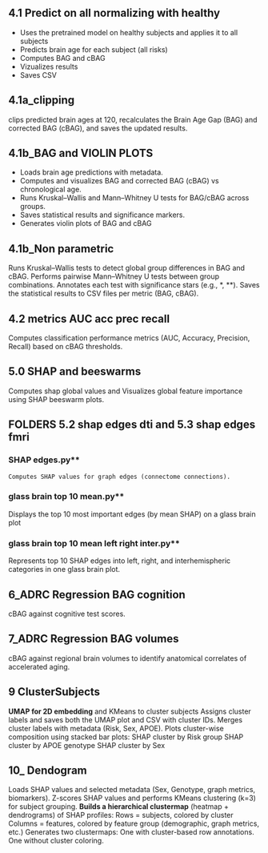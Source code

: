 ## 4.1 Predict on all normalizing with healthy
- Uses the pretrained model on healthy subjects and applies it to all subjects
- Predicts brain age for each subject (all risks)
- Computes BAG and cBAG
- Vizualizes results
- Saves CSV 

## 4.1a_clipping 
clips predicted brain ages at 120, 
recalculates the Brain Age Gap (BAG) and corrected BAG (cBAG), 
and saves the updated results.

## 4.1b_BAG and VIOLIN PLOTS
- Loads brain age predictions with metadata.
- Computes and visualizes BAG and corrected BAG (cBAG) vs chronological age.
- Runs Kruskal–Wallis and Mann–Whitney U tests for BAG/cBAG across groups.
- Saves statistical results and significance markers.
- Generates violin plots of BAG and cBAG

## 4.1b_Non parametric
Runs Kruskal–Wallis tests to detect global group differences in BAG and cBAG.
Performs pairwise Mann–Whitney U tests between group combinations.
Annotates each test with significance stars (e.g., *, **).
Saves the statistical results to CSV files per metric (BAG, cBAG).

## 4.2 metrics  AUC acc prec  recall
Computes classification performance metrics (AUC, Accuracy, Precision, Recall) based on cBAG thresholds.

## 5.0 SHAP and beeswarms
Computes shap global values and Visualizes global feature importance using SHAP beeswarm plots.



## FOLDERS 5.2 shap edges dti and 5.3 shap edges  fmri 
### SHAP edges.py**  
    Computes SHAP values for graph edges (connectome connections).

### glass brain top 10 mean.py**  
  Displays the top 10 most important edges (by mean SHAP) on a glass brain plot 
  
### glass brain top 10 mean left right inter.py**  
  Represents top 10 SHAP edges into left, right, and interhemispheric categories in one glass brain plot.




## 6_ADRC Regression BAG cognition
cBAG against cognitive test scores.

## 7_ADRC Regression BAG volumes
cBAG against regional brain volumes to identify anatomical correlates of accelerated aging.

## 9 ClusterSubjects
 **UMAP for 2D embedding** and KMeans to cluster subjects 
 Assigns cluster labels and saves both the UMAP plot and CSV with cluster IDs.
 Merges cluster labels with metadata (Risk, Sex, APOE).
 Plots cluster-wise composition using stacked bar plots:
   SHAP cluster by Risk group
   SHAP cluster by APOE genotype
   SHAP cluster by Sex

## 10_ Dendogram
Loads SHAP values and selected metadata (Sex, Genotype, graph metrics, biomarkers).
Z-scores SHAP values and performs KMeans clustering (k=3) for subject grouping.
**Builds a hierarchical clustermap** (heatmap + dendrograms) of SHAP profiles:
Rows = subjects, colored by cluster
Columns = features, colored by feature group (demographic, graph metrics, etc.)
Generates two clustermaps:
One with cluster-based row annotations.
One without cluster coloring.


